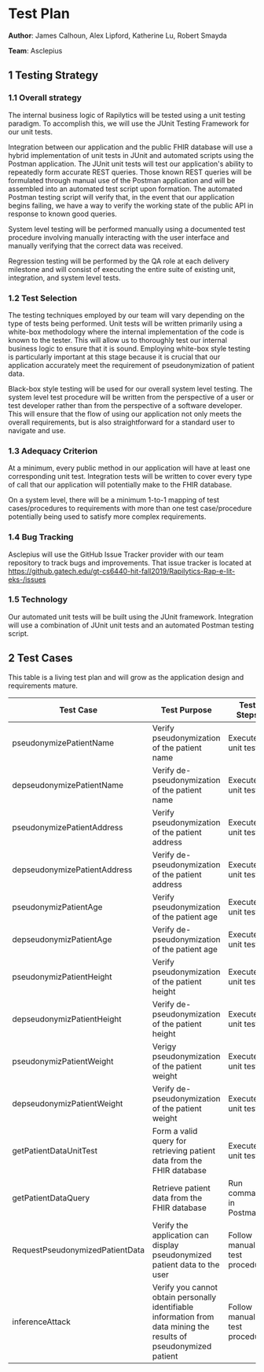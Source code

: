 # Test Plan

**Author**: James Calhoun, Alex Lipford, Katherine Lu, Robert Smayda

**Team**: Asclepius

## 1 Testing Strategy

### 1.1 Overall strategy

The internal business logic of Rapilytics will be tested using a unit testing paradigm. To accomplish this, we will use the JUnit Testing Framework for our unit tests. 

Integration between our application and the public FHIR database will use a hybrid implementation of unit tests in JUnit and automated scripts using the Postman application. The JUnit unit tests will test our application's ability to repeatedly form accurate REST queries. Those known REST queries will be formulated through manual use of the Postman application and will be assembled into an automated test script upon formation. The automated Postman testing script will verify that, in the event that our application begins failing, we have a way to verify the working state of the public API in response to known good queries. 

System level testing will be performed manually using a documented test procedure involving manually interacting with the user interface and manually verifying that the correct data was received. 

Regression testing will be performed by the QA role at each delivery milestone and will consist of executing the entire suite of existing unit, integration, and system level tests.

### 1.2 Test Selection

The testing techniques employed by our team will vary depending on the type of tests being performed. Unit tests will be written primarily using a white-box methodology where the internal implementation of the code is known to the tester. This will allow us to thoroughly test our internal business logic to ensure that it is sound. Employing white-box style testing is particularly important at this stage because it is crucial that our application accurately meet the requirement of pseudonymization of patient data.

Black-box style testing will be used for our overall system level testing. The system level test procedure will be written from the perspective of a user or test developer rather than from the perspective of a software developer. This will ensure that the flow of using our application not only meets the overall requirements, but is also straightforward for a standard user to navigate and use.

### 1.3 Adequacy Criterion

At a minimum, every public method in our application will have at least one corresponding unit test. Integration tests will be written to cover every type of call that our application will potentially make to the FHIR database.

On a system level, there will be a minimum 1-to-1 mapping of test cases/procedures to requirements with more than one test case/procedure potentially being used to satisfy more complex requirements.

### 1.4 Bug Tracking

Asclepius will use the GitHub Issue Tracker provider with our team repository to track bugs and improvements. That issue tracker is located at https://github.gatech.edu/gt-cs6440-hit-fall2019/Rapilytics-Rap-e-lit-eks-/issues 

### 1.5 Technology

Our automated unit tests will be built using the JUnit framework. Integration will use a combination of JUnit unit tests and an automated Postman testing script.

## 2 Test Cases

This table is a living test plan and will grow as the application design and requirements mature.

| Test Case                       | Test Purpose                                                              | Test Steps                   | Expected Result                                     | Actual Result | Pass/Fail | Notes |
|---------------------------------|---------------------------------------------------------------------------|------------------------------|-----------------------------------------------------|---------------|-----------|-------|
| pseudonymizePatientName         | Verify pseudonymization of the patient name                               | Execute unit test            | Patient name is pseudonymized                       |               |           |       |
| depseudonymizePatientName       | Verify de-pseudonymization of the patient name                            | Execute unit test            | Patient name is de-pseudonymized                    |               |           |       |
| pseudonymizePatientAddress      | Verify pseudonymization of the patient address                            | Execute unit test            | Patient address is pseudonymized                    |               |           |       |
| depseudonymizePatientAddress    | Verify de-pseudonymization of the patient address                         | Execute unit test            | Patient address is de-pseudonymized                 |               |           |       |
| pseudonymizPatientAge           | Verify pseudonymization of the patient age                                | Execute unit test            | Patient age is pseudonymized                        |               |           |       |
| depseudonymizPatientAge         | Verify de-pseudonymization of the patient age                             | Execute unit test            | Patient age is de-pseudonymized                     |               |           |       |
| pseudonymizPatientHeight        | Verify pseudonymization of the patient height                             | Execute unit test            | Patient height is pseudonymized                     |               |           |       |
| depseudonymizPatientHeight      | Verify de-pseudonymization of the patient height                          | Execute unit test            | Patient height is de-pseudonymized                  |               |           |       |
| pseudonymizPatientWeight        | Verigy pseudonymization of the patient weight                             | Execute unit test            | Patient weight is pseudonymized                     |               |           |       |
| depseudonymizPatientWeight      | Verify de-pseudonymization of the patient weight                          | Execute unit test            | Patient eight is de-pseudonymized                   |               |           |       |
| getPatientDataUnitTest          | Form a valid query for retrieving patient data from the FHIR database     | Execute unit test            | Valid request query is created                      |               |           |       |
| getPatientDataQuery             | Retrieve patient data from the FHIR database                              | Run command in Postman       | Patient data is returned                            |               |           |       |
| RequestPseudonymizedPatientData | Verify the application can display pseudonymized patient data to the user | Follow manual test procedure | Pseudonymized patient data is displated to the user |               |           |       |
| inferenceAttack | Verify you cannot obtain personally identifiable information from data mining the results of pseudonymized patient | Follow manual test procedure | After querying multiple times, still not able to find PII information |               |           |       |